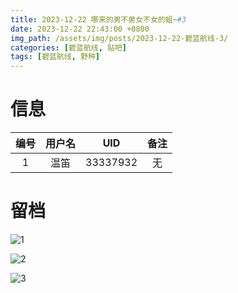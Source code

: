 ```yaml
---
title: 2023-12-22 哪来的男不男女不女的蛆~#3
date: 2023-12-22 22:43:00 +0800
img_path: /assets/img/posts/2023-12-22-碧蓝航线-3/
categories: [碧蓝航线, 贴吧]
tags: [碧蓝航线, 野种]
---
```


# 信息

| 编号 | 用户名 |   UID    | 备注 |
| :--: | :----: | :------: | :--: |
|  1   |  温笛  | 33337932 |  无  |

# 留档

![1](1.jpg)

![2](2.jpg)

![3](3.jpg)